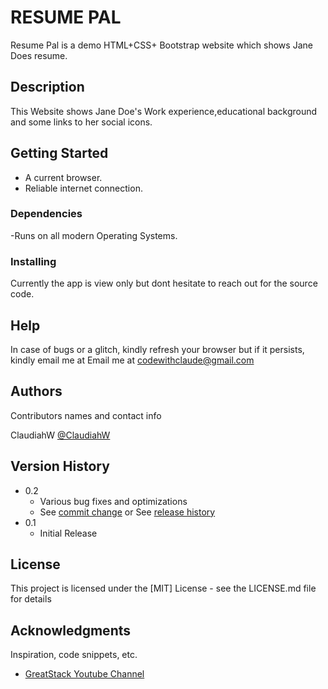 # RESUME PAL

Resume Pal is a demo HTML+CSS+ Bootstrap website which shows Jane Does resume.

## Description

This Website shows Jane Doe's Work experience,educational background and some links to her social icons.

## Getting Started

- A current browser.
- Reliable internet connection.

### Dependencies

-Runs on all modern Operating Systems.

### Installing

Currently the app is view only but dont hesitate to reach out for the source code.

## Help

In case of bugs or a glitch, kindly refresh your browser but if it persists, kindly email me at
Email me at [codewithclaude@gmail.com](mailto:codewithclaude@gmail.com)

## Authors

Contributors names and contact info

ClaudiahW
[@ClaudiahW](https://github.com/claudiahw)

## Version History

- 0.2
  - Various bug fixes and optimizations
  - See [commit change]() or See [release history]()
- 0.1
  - Initial Release

## License

This project is licensed under the [MIT] License - see the LICENSE.md file for details

## Acknowledgments

Inspiration, code snippets, etc.

- [GreatStack Youtube Channel](https://www.youtube.com/watch?v=qCFN8EujbGI&list=PLjwm_8O3suyNtV-ca8HkE_GW92CWJ0hIF&index=8)
